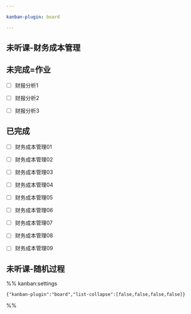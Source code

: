 ```yaml
---

kanban-plugin: board

---
```


## 未听课-财务成本管理



## 未完成=作业

- [ ] 财报分析1
- [ ] 财报分析2
- [ ] 财报分析3


## 已完成

- [ ] 财务成本管理01
- [ ] 财务成本管理02
- [ ] 财务成本管理03
- [ ] 财务成本管理04
- [ ] 财务成本管理05
- [ ] 财务成本管理06
- [ ] 财务成本管理07
- [ ] 财务成本管理08
- [ ] 财务成本管理09


## 未听课-随机过程





%% kanban:settings
```
{"kanban-plugin":"board","list-collapse":[false,false,false,false]}
```
%%